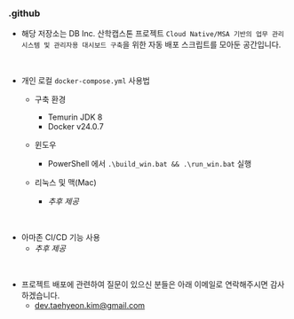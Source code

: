 ### .github

- 해당 저장소는 DB Inc. 산학캡스톤 프로젝트 `Cloud Native/MSA 기반의 업무 관리 시스템 및 관리자용 대시보드 구축`을 위한 자동 배포 스크립트를 모아둔 공간입니다.

<br/>

- 개인 로컬 `docker-compose.yml` 사용법
  - 구축 환경
    - Temurin JDK 8
    - Docker v24.0.7

  - 윈도우
    - PowerShell 에서 `.\build_win.bat && .\run_win.bat` 실행

  - 리눅스 및 맥(Mac)
    - *추후 제공*
   
<br/>
    
- 아마존 CI/CD 기능 사용
  - *추후 제공*

 <br/>
 
- 프로젝트 배포에 관련하여 질문이 있으신 분들은 아래 이메일로 연락해주시면 감사하겠습니다.
  - dev.taehyeon.kim@gmail.com
